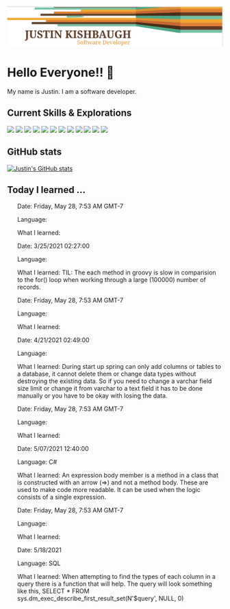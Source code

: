 ![ReadMe Header](/images/JustinBanner.png)
# Hello Everyone!! :sauropod:

My name is Justin. I am a software developer.

## Current Skills & Explorations

![](https://img.shields.io/badge/Framework-Spring-informational?style=flat&logo=&logoColor=white&color=F4A731)
![](https://img.shields.io/badge/Language-Java-informational?style=flat&logo=&logoColor=white&color=E17F33)
![](https://img.shields.io/badge/Framework-React-informational?style=flat&logo=&logoColor=white&color=653A27)
![](https://img.shields.io/badge/Language-Javascript-informational?style=flat&logo=&logoColor=white&color=7CBEA4)
![](https://img.shields.io/badge/Exploration-Reason-informational?style=flat&logo=&logoColor=white&color=F4A731)
![](https://img.shields.io/badge/Exploration-Go-informational?style=flat&logo=&logoColor=white&color=E17F33)
![](https://img.shields.io/badge/Framework-.NET-informational?style=flat&logo=&logoColor=white&color=653A27)
![](https://img.shields.io/badge/Language-CSharp-informational?style=flat&logo=&logoColor=white&color=7CBEA4)
![](https://img.shields.io/badge/Tool-SQL-informational?style=flat&logo=&logoColor=white&color=F4A731)
![](https://img.shields.io/badge/Tool-MySql-informational?style=flat&logo=&logoColor=white&color=E17F33)
![](https://img.shields.io/badge/Tool-Intellij-informational?style=flat&logo=&logoColor=white&color=653A27)
![](https://img.shields.io/badge/Tool-WSL-informational?style=flat&logo=&logoColor=white&color=7CBEA4)

## GitHub stats

[![Justin's GitHub stats](https://github-readme-stats.vercel.app/api/top-langs?username=jkishbaugh&count_private=true&show_icons=true&theme=highcontrast)](https://github.com/anuraghazra/github-readme-stats)

## Today I learned ...

<div>
    <ul>
        <p>Date: Friday, May 28, 7:53 AM GMT-7</p>
        <p>Language: </p>
        <p>What I learned: </p>
    </ul>
</div>
<div>
    <ul>
        <p>Date: 3&#x2F;25&#x2F;2021 02:27:00</p>
        <p>Language: </p>
        <p>What I learned: TIL: The each method in groovy is slow in comparision to the for() loop when working through a large (100000) number of records. </p>
    </ul>
</div>
<div>
    <ul>
        <p>Date: Friday, May 28, 7:53 AM GMT-7</p>
        <p>Language: </p>
        <p>What I learned: </p>
    </ul>
</div>
<div>
    <ul>
        <p>Date: 4&#x2F;21&#x2F;2021 02:49:00</p>
        <p>Language: </p>
        <p>What I learned: During start up spring can only add columns or tables to a database, it cannot delete them or change data types without destroying the existing data. So if you need to change a varchar field size limit or change it from varchar to a text field it has to be done manually or you have to be okay with losing the data.</p>
    </ul>
</div>
<div>
    <ul>
        <p>Date: Friday, May 28, 7:53 AM GMT-7</p>
        <p>Language: </p>
        <p>What I learned: </p>
    </ul>
</div>
<div>
    <ul>
        <p>Date: 5&#x2F;07&#x2F;2021 12:40:00</p>
        <p>Language: C#</p>
        <p>What I learned: An expression body member is a method in a class that is constructed with an arrow (&#x3D;&gt;) and not a method body. These are used to make code more readable. It can be used when the logic consists of a single expression. </p>
    </ul>
</div>
<div>
    <ul>
        <p>Date: Friday, May 28, 7:53 AM GMT-7</p>
        <p>Language: </p>
        <p>What I learned: </p>
    </ul>
</div>
<div>
    <ul>
        <p>Date: 5&#x2F;18&#x2F;2021</p>
        <p>Language: SQL</p>
        <p>What I learned: When attempting to find the types of each column in a query there is a function that will help. The query will look something like this, SELECT * FROM sys.dm_exec_describe_first_result_set(N&#39;$query&#39;, NULL, 0)</p>
    </ul>
</div>
